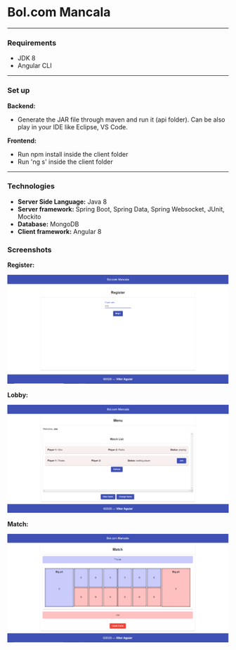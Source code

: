 # Bol.com Mancala

---
### Requirements

- JDK 8
- Angular CLI

---

### Set up

**Backend:**

- Generate the JAR file through maven and run it (api folder). Can be also play in your IDE like Eclipse, VS Code.

**Frontend:**

- Run npm install inside the client folder
- Run 'ng s' inside the client folder

---
### Technologies

- **Server Side Language:** Java 8
- **Server framework:** Spring Boot, Spring Data, Spring Websocket, JUnit, Mockito
- **Database:** MongoDB
- **Client framework:** Angular 8

### Screenshots

**Register:**

![](./screenshots/Register.png)

**Lobby:**

![](./screenshots/Lobby.png)

**Match:**

![](./screenshots/Match.png)
